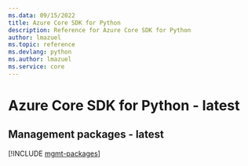 ```yaml
---
ms.data: 09/15/2022
title: Azure Core SDK for Python
description: Reference for Azure Core SDK for Python
author: lmazuel
ms.topic: reference
ms.devlang: python
ms.author: lmazuel
ms.service: core
---
```

# Azure Core SDK for Python - latest

## Management packages - latest
[!INCLUDE [mgmt-packages](core-mgmt-index.md)]